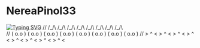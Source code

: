 # NereaPinol33

[![Typing SVG](https://readme-typing-svg.demolab.com/?lines=Hola+soc+Nerea+!!;Benvinguts+al+meu+github)](https://git.io/typing-svg)
//  /\_/\    /\_/\    /\_/\    /\_/\   /\_/\    /\_/\    /\_/\    /\_/\  
// ( o.o )  ( o.o )  ( o.o )  ( o.o ) ( o.o )  ( o.o )  ( o.o )  ( o.o ) 
//  > ^ <    > ^ <    > ^ <    > ^ <   > ^ <    > ^ <    > ^ <    > ^ <

